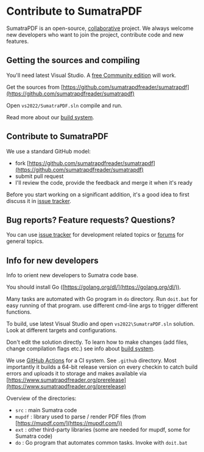 # Contribute to SumatraPDF

SumatraPDF is an open-source, [collaborative](https://github.com/sumatrapdfreader/sumatrapdf/blob/master/AUTHORS) project. We always welcome new developers who want to join the project, contribute code and new features.

## Getting the sources and compiling

You'll need latest Visual Studio. A [free Community edition](https://www.visualstudio.com/vs/community/) will work.

Get the sources from [https://github.com/sumatrapdfreader/sumatrapdf](https://github.com/sumatrapdfreader/sumatrapdf)

Open `vs2022/SumatraPDF.sln` compile and run.

Read more about our [build system](Build-system.md).

## Contribute to SumatraPDF

We use a standard GitHub model:

- fork [https://github.com/sumatrapdfreader/sumatrapdf](https://github.com/sumatrapdfreader/sumatrapdf)
- submit pull request
- I'll review the code, provide the feedback and merge it when it's ready

Before you start working on a significant addition, it's a good idea to first discuss it in [issue tracker](https://github.com/sumatrapdfreader/sumatrapdf/issues).

## Bug reports? Feature requests? Questions?

You can use [issue tracker](https://github.com/sumatrapdfreader/sumatrapdf/issues) for development related topics or [forums](https://www.sumatrapdfreader.org/forum.html) for general topics.

## Info for new developers

Info to orient new developers to Sumatra code base.

You should install Go ([https://golang.org/dl/](https://golang.org/dl/)).

Many tasks are automated with Go program in `do` directory. Run `doit.bat` for easy running of that program. use different cmd-line args to trigger different functions.

To build, use latest Visual Studio and open `vs2022\SumatraPDF.sln` solution. Look at different targets and configurations.

Don't edit the solution directly. To learn how to make changes (add files, change compilation flags etc.) see info about [build system](Build-system.md).

We use [GitHub Actions](https://help.github.com/en/actions) for a CI system. See `.github` directory. Most importantly it builds a 64-bit release version on every checkin to catch build errors and uploads it to storage and makes available via [https://www.sumatrapdfreader.org/prerelease](https://www.sumatrapdfreader.org/prerelease)

Overview of the directories:

- `src` : main Sumatra code
- `mupdf` : library used to parse / render PDF files (from [https://mupdf.com/](https://mupdf.com/))
- `ext` : other third-party libraries (some are needed for mupdf, some for Sumatra code)
- `do` : Go program that automates common tasks. Invoke with `doit.bat`
